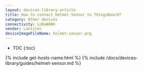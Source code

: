 ```yaml
---
layout: devices-library-article
title: How to connect Helmet Sensor to ThingsBoard?
category: Other devices
connectivity: LoRaWAN®
vendor: Lansitec
deviceImageFileName: helmet-sensor.png
---
```


* TOC
{:toc}

{% include get-hosts-name.html %}
{% include /docs/devices-library/guides/helmet-sensor.md %}